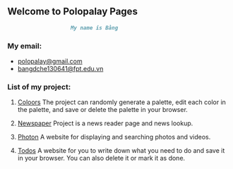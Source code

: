 ## Welcome to Polopalay Pages

```markdown
                    My name is Bằng
```
### My email:

- polopalay@gmail.com
- bangdche130641@fpt.edu.vn

### List of my project:

1. [Coloors](https://polopalay.github.io/coloors)
The project can randomly generate a palette, edit each color in the palette,
and save or delete the palette in your browser.

2. [Newspaper](https://polopalay.github.io/newspaper)
Project is a news reader page and news lookup.

3. [Photon](https://polopalay.github.io/photon)
A website for displaying and searching photos and videos.

4. [Todos](https://polopalay.github.io/todos)
A website for you to write down what you need to do and save it in your browser.
You can also delete it or mark it as done.



